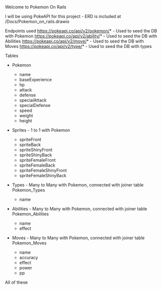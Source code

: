 Welcome to Pokemon On Rails

I will be using PokeAPI for this project - ERD is included at /Docs/Pokemon_on_rails.drawio

Endpoints used
https://pokeapi.co/api/v2/pokemon/* - Used to seed the DB with Pokemon
https://pokeapi.co/api/v2/ability/* - Used to seed the DB with Abilities
https://pokeapi.co/api/v2/move/* - Used to seed the DB with Moves
https://pokeapi.co/api/v2/type/* - Used to seed the DB with types


Tables
* Pokemon
  * name
  * baseExperience
  * hp
  * attack
  * defense
  * specialAttack
  * specialDefense
  * speed
  * weight
  * height

* Sprites - 1 to 1 with Pokemon
  * spriteFront
  * spriteBack
  * spriteShinyFront
  * spriteShinyBack
  * spriteFemaleFront
  * spriteFemaleBack
  * spriteFemaleShinyFront
  * spriteFemaleShinyBack

* Types - Many to Many with Pokemon, connected with joiner table Pokemon_Types
  * name

* Abilities - Many to Many with Pokemon, connected with joiner table Pokemon_Abilities
  * name
  * effect

* Moves - Many to Many with Pokemon, connected with joiner table Pokemon_Moves
  * name
  * accuracy
  * effect
  * power
  * pp


All of these